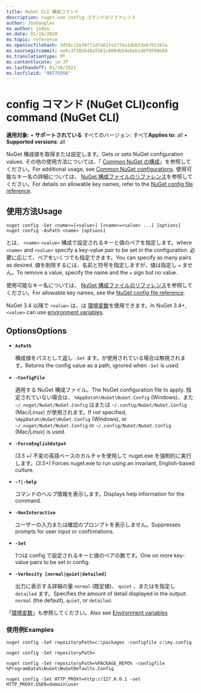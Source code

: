 ```yaml
---
title: NuGet CLI 構成コマンド
description: nuget.exe config コマンドのリファレンス
author: JonDouglas
ms.author: jodou
ms.date: 01/18/2018
ms.topic: reference
ms.openlocfilehash: 3d50c12e34f71d7a62fe177da1dbb33eb702347a
ms.sourcegitcommit: ee6c3f203648a5561c809db54ebeb1d0f0598b68
ms.translationtype: MT
ms.contentlocale: ja-JP
ms.lasthandoff: 01/26/2021
ms.locfileid: "98775956"
---
```

# <a name="config-command-nuget-cli"></a><span data-ttu-id="bdfaf-103">config コマンド (NuGet CLI)</span><span class="sxs-lookup"><span data-stu-id="bdfaf-103">config command (NuGet CLI)</span></span>

<span data-ttu-id="bdfaf-104">**適用対象:** &bullet; **サポートされている** すべてのバージョン: すべて</span><span class="sxs-lookup"><span data-stu-id="bdfaf-104">**Applies to:** all &bullet; **Supported versions**: all</span></span>

<span data-ttu-id="bdfaf-105">NuGet 構成値を取得または設定します。</span><span class="sxs-lookup"><span data-stu-id="bdfaf-105">Gets or sets NuGet configuration values.</span></span> <span data-ttu-id="bdfaf-106">その他の使用方法については、「 [Common NuGet の構成](../../consume-packages/configuring-nuget-behavior.md)」を参照してください。</span><span class="sxs-lookup"><span data-stu-id="bdfaf-106">For additional usage, see [Common NuGet configurations](../../consume-packages/configuring-nuget-behavior.md).</span></span> <span data-ttu-id="bdfaf-107">使用可能なキー名の詳細については、 [NuGet 構成ファイルのリファレンス](../nuget-config-file.md)を参照してください。</span><span class="sxs-lookup"><span data-stu-id="bdfaf-107">For details on allowable key names, refer to the [NuGet config file reference](../nuget-config-file.md).</span></span>

## <a name="usage"></a><span data-ttu-id="bdfaf-108">使用方法</span><span class="sxs-lookup"><span data-stu-id="bdfaf-108">Usage</span></span>

```cli
nuget config -Set <name>=[<value>] [<name>=<value> ...] [options]
nuget config -AsPath <name> [options]
```

<span data-ttu-id="bdfaf-109">とは、 `<name>` `<value>` 構成で設定されるキーと値のペアを指定します。</span><span class="sxs-lookup"><span data-stu-id="bdfaf-109">where `<name>` and `<value>` specify a key-value pair to be set in the configuration.</span></span> <span data-ttu-id="bdfaf-110">必要に応じて、ペアをいくつでも指定できます。</span><span class="sxs-lookup"><span data-stu-id="bdfaf-110">You can specify as many pairs as desired.</span></span> <span data-ttu-id="bdfaf-111">値を削除するには、名前と符号を指定しますが、値は指定し `=` ません。</span><span class="sxs-lookup"><span data-stu-id="bdfaf-111">To remove a value, specify the name and the `=` sign but no value.</span></span>

<span data-ttu-id="bdfaf-112">使用可能なキー名については、 [NuGet 構成ファイルのリファレンス](../nuget-config-file.md)を参照してください。</span><span class="sxs-lookup"><span data-stu-id="bdfaf-112">For allowable key names, see the [NuGet config file reference](../nuget-config-file.md).</span></span>

<span data-ttu-id="bdfaf-113">NuGet 3.4 以降で `<value>` は、は [環境変数](cli-ref-environment-variables.md)を使用できます。</span><span class="sxs-lookup"><span data-stu-id="bdfaf-113">In NuGet 3.4+, `<value>` can use [environment variables](cli-ref-environment-variables.md).</span></span>

## <a name="options"></a><span data-ttu-id="bdfaf-114">Options</span><span class="sxs-lookup"><span data-stu-id="bdfaf-114">Options</span></span>


- **`AsPath`**

  <span data-ttu-id="bdfaf-115">構成値をパスとして返し `-Set` ます。が使用されている場合は無視されます。</span><span class="sxs-lookup"><span data-stu-id="bdfaf-115">Returns the config value as a path, ignored when `-Set` is used.</span></span>

- **`-ConfigFile`**

  <span data-ttu-id="bdfaf-116">適用する NuGet 構成ファイル。</span><span class="sxs-lookup"><span data-stu-id="bdfaf-116">The NuGet configuration file to apply.</span></span> <span data-ttu-id="bdfaf-117">指定されていない場合は、 `%AppData%\NuGet\NuGet.Config` (Windows)、また `~/.nuget/NuGet/NuGet.Config` はまたは `~/.config/NuGet/NuGet.Config` (Mac/Linux) が使用されます。</span><span class="sxs-lookup"><span data-stu-id="bdfaf-117">If not specified, `%AppData%\NuGet\NuGet.Config` (Windows), or `~/.nuget/NuGet/NuGet.Config` or `~/.config/NuGet/NuGet.Config` (Mac/Linux) is used.</span></span>

- **`-ForceEnglishOutput`**

  <span data-ttu-id="bdfaf-118">*(3.5 +)* 不変の英語ベースのカルチャを使用して nuget.exe を強制的に実行します。</span><span class="sxs-lookup"><span data-stu-id="bdfaf-118">*(3.5+)* Forces nuget.exe to run using an invariant, English-based culture.</span></span>

- **`-?|-help`**

  <span data-ttu-id="bdfaf-119">コマンドのヘルプ情報を表示します。</span><span class="sxs-lookup"><span data-stu-id="bdfaf-119">Displays help information for the command.</span></span>

- **`-NonInteractive`**

  <span data-ttu-id="bdfaf-120">ユーザーの入力または確認のプロンプトを表示しません。</span><span class="sxs-lookup"><span data-stu-id="bdfaf-120">Suppresses prompts for user input or confirmations.</span></span>

- **`-Set`**

  <span data-ttu-id="bdfaf-121">1つは config で設定されるキーと値のペアの数です。</span><span class="sxs-lookup"><span data-stu-id="bdfaf-121">One on more key-value pairs to be set in config.</span></span>

- **`-Verbosity [normal|quiet|detailed]`**

  <span data-ttu-id="bdfaf-122">出力に表示する詳細の量 `normal` (既定値)、 `quiet` 、またはを指定し `detailed` ます。</span><span class="sxs-lookup"><span data-stu-id="bdfaf-122">Specifies the amount of detail displayed in the output: `normal` (the default), `quiet`, or `detailed`.</span></span>

<span data-ttu-id="bdfaf-123">「[環境変数](cli-ref-environment-variables.md)」も参照してください。</span><span class="sxs-lookup"><span data-stu-id="bdfaf-123">Also see [Environment variables](cli-ref-environment-variables.md)</span></span>

### <a name="examples"></a><span data-ttu-id="bdfaf-124">使用例</span><span class="sxs-lookup"><span data-stu-id="bdfaf-124">Examples</span></span>

```cli
nuget config -Set repositoryPath=c:\packages -configfile c:\my.config

nuget config -Set repositoryPath=

nuget config -Set repositoryPath=%PACKAGE_REPO% -configfile %ProgramData%\NuGet\NuGetDefaults.Config

nuget config -Set HTTP_PROXY=http://127.0.0.1 -set HTTP_PROXY.USER=domain\user
```
